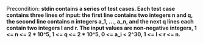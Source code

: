 Precondition: **stdin contains a series of test cases. Each test case contains three lines of input: the first line contains two integers n and q, the second line contains n integers a_1, ..., a_n, and the next q lines each contain two integers l and r. The input values are non-negative integers, 1 <= n <= 2 * 10^5, 1 <= q <= 2 * 10^5, 0 <= a_i < 2^30, 1 <= l < r <= n.**